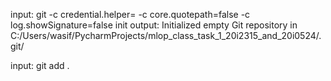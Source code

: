 input: git -c credential.helper= -c core.quotepath=false -c log.showSignature=false init
output: Initialized empty Git repository in C:/Users/wasif/PycharmProjects/mlop_class_task_1_20i2315_and_20i0524/.git/

input: git add .
